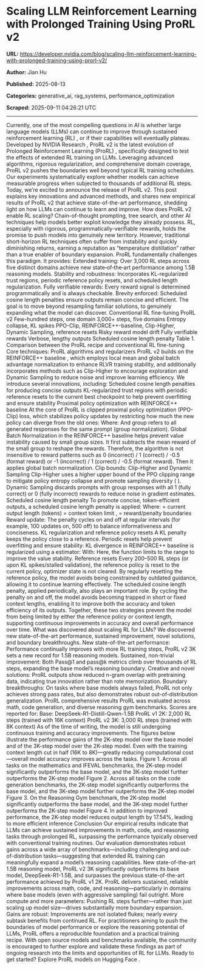# Scaling LLM Reinforcement Learning with Prolonged Training Using ProRL v2

**URL:** https://developer.nvidia.com/blog/scaling-llm-reinforcement-learning-with-prolonged-training-using-prorl-v2/

**Author:** Jian Hu

**Published:** 2025-08-13

**Categories:** generative_ai, rag_systems, performance_optimization

**Scraped:** 2025-09-11 04:26:21 UTC

---

Currently, one of the most compelling questions in AI is whether
large language models (LLMs)
can continue to improve through sustained
reinforcement learning (RL)
, or if their capabilities will eventually plateau.
Developed by
NVIDIA Research
, ProRL v2 is the latest evolution of
Prolonged Reinforcement Learning (ProRL)
, specifically designed to test the effects of extended RL training on LLMs. Leveraging advanced algorithms, rigorous regularization, and comprehensive domain coverage, ProRL v2 pushes the boundaries well beyond typical RL training schedules. Our experiments systematically explore whether models can achieve measurable progress when subjected to thousands of additional RL steps.
Today, we’re excited to announce the release of ProRL v2. This post explains key innovations and advanced methods, and shares new empirical results of ProRL v2 that achieve state-of-the-art performance, shedding light on how LLMs can continue to learn and improve.
How does ProRL v2 enable RL scaling?
Chain-of-thought prompting, tree search, and other AI techniques help models better exploit knowledge they already possess. RL, especially with rigorous, programmatically-verifiable rewards, holds the promise to push models into genuinely new territory. However, traditional short-horizon RL techniques often suffer from instability and quickly diminishing returns, earning a reputation as “temperature distillation” rather than a true enabler of boundary expansion.
ProRL fundamentally challenges this paradigm. It provides:
Extended training:
Over 3,000 RL steps across five distinct domains achieve new state‑of‑the‑art performance among 1.5B reasoning models.
Stability and robustness:
Incorporates KL-regularized trust regions, periodic reference policy resets, and scheduled length regularization.
Fully verifiable rewards:
Every reward signal is determined programmatically and is always checkable.
Brevity enforced:
Scheduled cosine length penalties ensure outputs remain concise and efficient.
The goal is to move beyond resampling familiar solutions, to genuinely expanding what the model can discover.
Conventional RL fine-tuning
ProRL v2
Few-hundred steps, one domain
3,000+ steps, five domains
Entropy collapse, KL spikes
PPO-Clip, REINFORCE++-baseline, Clip-Higher, Dynamic Sampling, reference resets
Risky reward model drift
Fully verifiable
rewards
Verbose, lengthy outputs
Scheduled cosine length penalty
Table 1. Comparison between the ProRL recipe and conventional RL fine-tuning
Core techniques: ProRL algorithms and regularizers
ProRL v2 builds on the
REINFORCE++ baseline
, which employs local mean and global batch advantage normalization to enhance RLVR training stability, and additionally incorporates methods such as Clip-Higher to encourage exploration and Dynamic Sampling to reduce noise and improve learning efficiency. We introduce several innovations, including:
Scheduled cosine length penalties for producing concise outputs
KL-regularized trust regions with periodic reference resets to the current best checkpoint to help prevent overfitting and ensure stability
Proximal policy optimization with REINFORCE++ baseline
At the core of ProRL is clipped proximal policy optimization (PPO-Clip) loss, which stabilizes policy updates by restricting how much the new policy can diverge from the old ones:
Where:
And
group
refers to all generated responses for the same prompt (group normalization).
Global Batch Normalization in the
REINFORCE++
baseline helps prevent value instability caused by small group sizes. It first subtracts the mean reward of the small group to reshape the rewards. Therefore, the algorithm is not insensitive to reward patterns such as 0 (incorrect) / 1 (correct) / -0.5 (format reward) or -1 (incorrect) / 1 (correct) / -0.5 (format reward). Then it applies global batch normalization.
Clip bounds:
Clip-Higher and Dynamic Sampling
Clip-Higher
uses a higher upper bound of the PPO clipping range to mitigate policy entropy collapse and promote sampling diversity (
).
Dynamic Sampling
discards prompts with group responses with all 1 (fully correct) or 0 (fully incorrect) rewards to reduce noise in gradient estimates.
Scheduled cosine length penalty
To promote concise, token-efficient outputs, a scheduled
cosine length penalty
is applied:
Where:
= current output length (tokens)
= context token limit
,
= reward/penalty boundaries
Reward update:
The penalty cycles on and off at regular intervals (for example, 100 updates on, 500 off) to balance informativeness and conciseness.
KL regularization and reference policy resets
A KL penalty keeps the policy close to a reference. Periodic resets help prevent overfitting and ensure stability:
KL divergence in REINFORCE++ baseline is regularized using a
estimator:
With:
Here, the function
limits
to the range
to improve the value stability.
Reference resets
Every 200–500 RL steps (or upon KL spikes/stalled validation), the reference policy
is reset to the current policy, optimizer state is not cleared.
By regularly resetting the reference policy, the model avoids being constrained by outdated guidance, allowing it to continue learning effectively.
The scheduled cosine length penalty, applied periodically, also plays an important role. By cycling the penalty on and off, the model avoids becoming trapped in short or fixed context lengths, enabling it to improve both the accuracy and token efficiency of its outputs. Together, these two strategies prevent the model from being limited by either the reference policy or context length, supporting continuous improvements in accuracy and overall performance over time.
What was discovered about scaling RL for LLMs?
We discovered new state-of-the-art performance, sustained improvement, novel solutions, and boundary breakthroughs.
New state-of-the-art performance:
Performance continually improves with more RL training steps, ProRL v2 3K sets a new record for 1.5B reasoning models.
Sustained, non-trivial improvement:
Both Pass@1 and pass@k metrics climb over thousands of RL steps, expanding the base model’s reasoning boundary.
Creative and novel solutions:
ProRL outputs show reduced n-gram overlap with pretraining data, indicating true innovation rather than rote memorization.
Boundary breakthroughs:
On tasks where base models always failed, ProRL not only achieves strong pass rates, but also demonstrates robust out-of-distribution generalization.
ProRL comprehensive results
ProRL was evaluated across math, code generation, and diverse reasoning gym benchmarks. Scores are reported for:
Base:
DeepSeek-R1-Distill-Qwen-1.5B
ProRL v1 2K:
2,000 RL steps (trained with 16K context)
ProRL v2 3K:
3,000 RL steps (trained with 8K context)
As of the time of writing, the model is still undergoing continuous training and accuracy improvements. The figures below illustrate the performance gains of the 2K-step model over the base model and of the 3K-step model over the 2K-step model. Even with the training context length cut in half (16K to 8K)—greatly reducing computational cost—overall model accuracy improves across the tasks.
Figure 1. Across all tasks on the mathematics and IFEVAL benchmarks, the 2K-step model significantly outperforms the base model, and the 3K-step model further outperforms the 2K-step model
Figure 2. Across all tasks on the code generation benchmarks, the 2K-step model significantly outperforms the base model, and the 3K-step model further outperforms the 2K-step model
Figure 3. On the Reasoning Gym benchmark, the 2K-step model significantly outperforms the base model, and the 3K-step model further outperforms the 2K-step model
Figure 4. In addition to improved performance, the 2K-step model reduces output length by 17.54%, leading to more efficient inference
Conclusion
Our empirical results indicate that LLMs can achieve sustained improvements in math, code, and reasoning tasks through prolonged RL, surpassing the performance typically observed with conventional training routines. Our evaluation demonstrates robust gains across a wide array of benchmarks—including challenging and out-of-distribution tasks—suggesting that extended RL training can meaningfully expand a model’s reasoning capabilities.
New state-of-the-art 1.5B reasoning model,
ProRL v2 3K significantly outperforms its base model, DeepSeek-R1-1.5B, and surpasses the previous state-of-the-art performance achieved by ProRL v1 2K.
ProRL delivers sustained, reliable improvements
across math, code, and reasoning—particularly in domains where base models (even with aggressive sampling) fail outright.
More compute and more parameters:
Pushing RL steps further—rather than just scaling up model size—drives substantially more boundary expansion.
Gains are robust:
Improvements are not isolated flukes; nearly every subtask benefits from continued RL.
For practitioners aiming to push the boundaries of model performance or explore the reasoning potential of LLMs, ProRL offers a reproducible foundation and a practical training recipe. With open source models and benchmarks available, the community is encouraged to further explore and validate these findings as part of ongoing research into the limits and opportunities of RL for LLMs.
Ready to get started? Explore
ProRL models on Hugging Face
.